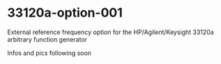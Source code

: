 # 33120a-option-001
External reference frequency option for the HP/Agilent/Keysight 33120a arbitrary function generator

Infos and pics following soon